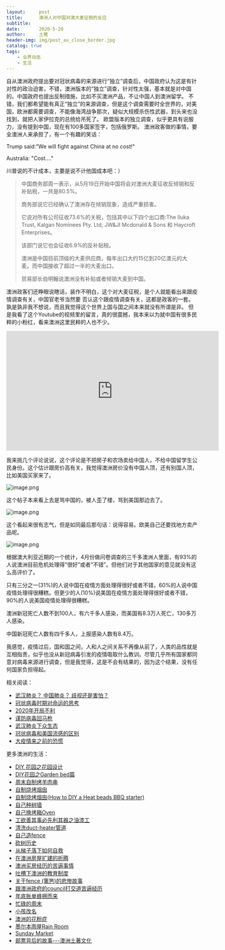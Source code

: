 ```yaml
---
layout:     post
title:      澳洲人对中国对澳大麦征税的反应
subtitle:   
date:       2020-5-20
author:     土猪
header-img: img/post_au_close_border.jpg
catalog: true
tags:
    - 业界动态
    - 生活
---
```






自从澳洲政府提出要对冠状病毒的来源进行“独立”调查后，中国政府认为这是有针对性的政治迫害，不错，澳洲版本的“独立”调查，针对性太强，基本就是对中国的。中国政府也提出反制措施，比如不买澳洲产品，不让中国人到澳洲留学。 不错，我们都希望能有真正“独立”的来源调查，但是这个调查需要时全世界的，对美国，欧洲都需要调查，不能像海湾战争那次，疑似大规模杀伤性武器，到头来也没找到，就把人家伊拉克的总统给吊死了。 欧盟版本的独立调查，似乎更具有说服力，没有提到中国，现在有100多国家签字，包括俄罗斯。 澳洲政客做的事情，要全澳洲人来承担了，有一个有趣的笑话：

Trump said:"We will fight against China at no cost!"

Australia: "Cost...."

川普说的不计成本，主要是说不计他国成本吧：）



> 中国商务部周一表示，从5月19日开始中国将会对澳洲大麦征收反倾销和反补贴税，一共是80.5%。
>
> 商务部说它已经确认了澳洲存在倾销现象，造成严重损害。
>
> 它说对所有公司征收73.6%的关税，包括其中以下四个出口商:The Iluka Trust, Kalgan Nominees Pty. Ltd, JW&JI Mcdonald & Sons 和 Haycroft Enterprises。
>
> 该部门说它也会征收6.9%的反补贴税。
>
> 澳洲是中国目前顶级的大麦供应商，每年出口大约15亿到20亿澳元的大麦。而中国接收了超过一半的大麦出口。
>
> 贸易部长伯明翰说澳洲没有补贴或者倾销大麦到中国。  



澳洲政客们还睁眼说瞎话，装作不明白，这个对大麦征税，是个人就能看出来跟疫情调查有关，中国官老爷当然要 否认这个跟疫情调查有关，这都是政客的一套。孰是孰非我不想说，而且我觉得这个世界上国与国之间本来就没有所谓是非。 但是我看了这个Youtube的视频里的留言，真的很震撼，我本来以为就中国有很多民粹的小粉红，看来澳洲这里民粹的人也不少。

<iframe width="560" height="315" src="https://www.youtube.com/embed/NyR_0GQQxag" frameborder="0" allow="accelerometer; autoplay; encrypted-media; gyroscope; picture-in-picture" allowfullscreen></iframe>



我来挑几个评论说说，这个评论是不把房子和农场卖给中国人，不给中国留学生公民身份。这个估计跟房价高有关，我觉得澳洲房价没有中国人顶，还有别国人顶，比如美国买家来了。

![image.png](https://images.hive.blog/DQmXpY6EcjuepSaYezK5cCJQXzf4tPgaxZb9q2nBhv8Mo1N/image.png)



这个帖子本来看上去是骂中国的，被人歪了楼，骂到美国那边去了。

![image.png](https://images.hive.blog/DQmQr9tyGe5LWsBgsZzi4YP8BE1VQ3WTpE6TMTgoGkgHmqi/image.png)



这个看起来很有志气，但是如同最后那句话：说得容易。欧美自己还要找地方卖产品呢。



![image.png](https://images.hive.blog/DQmSNH4KcxSDvKci9FktU49yGBvzZXZGjpGyMPQwgD2XnFQ/image.png)





根据澳大利亚近期的一个统计，4月份做问卷调查的三千多澳洲人里面，有93%的人说澳洲目前危机处理得“很好”或者“不错”。但他们对于其他国家的意见就没有这么高评价了。

只有三分之一(31%)的人说中国在疫情方面处理得很好或者不错，60%的人说中国疫情处理得很糟糕。但更少的人(10%)说美国在疫情方面处理得很好或者不错，90%的人说美国疫情处理得很糟糕。

澳洲新冠死亡人数不到100人，有六千多人感染，而美国有8.3万人死亡，130多万人感染。

中国新冠死亡人数有四千多人，上报感染人数有8.4万。  





我感觉，疫情过后，国和国之间，人和人之间关系不再像从前了，人类的品性就是互相指责，似乎也没从新冠病毒引发的疫情吸取什么教训。尽管几乎所有国家都同意对病毒来源进行调查，但是我觉得，这是不会有结果的，因为这个结果，没有任何国家负担得起。





相关阅读：

- [武汉肺炎？ 中国肺炎？ 歧视还是害怕？](http://livinginau.life/2020/02/10/%E6%AD%A6%E6%B1%89%E8%82%BA%E7%82%8E_%E4%B8%AD%E5%9B%BD%E8%82%BA%E7%82%8E_%E6%AD%A7%E8%A7%86%E8%BF%98%E6%98%AF%E5%AE%B3%E6%80%95/)
- [冠状病毒时期对命运的思考](http://livinginau.life/2020/02/19/%E5%86%A0%E7%8A%B6%E7%97%85%E6%AF%92%E6%97%B6%E6%9C%9F%E5%AF%B9%E5%91%BD%E8%BF%90%E7%9A%84%E6%80%9D%E8%80%83/)
- [2020年开局不利](http://livinginau.life/2020/02/06/2020%E5%BC%80%E5%B1%80%E4%B8%8D%E5%88%A9/)
- [谨防病毒回马枪](http://livinginau.life/2020/02/23/%E8%B0%A8%E9%98%B2%E7%97%85%E6%AF%92%E5%9B%9E%E9%A9%AC%E6%9E%AA/)
- [武汉肺炎下众生态](http://livinginau.life/2020/02/03/%E6%AD%A6%E6%B1%89%E8%82%BA%E7%82%8E%E4%B8%8B%E4%BC%97%E7%94%9F%E6%80%81/)
- [冠状病毒和美国流感的区别](http://livinginau.life/2020/02/11/%E7%BE%8E%E5%9B%BD%E6%B5%81%E6%84%9F%E5%92%8C%E5%86%A0%E7%8A%B6%E7%97%85%E6%AF%92%E5%8C%BA%E5%88%AB/)
- [大疫情来之前的恐慌](http://livinginau.life/2020/03/05/%E5%A4%A7%E7%96%AB%E6%83%85%E6%9D%A5%E4%B9%8B%E5%89%8D%E7%9A%84%E6%81%90%E6%85%8C/)



更多澳洲的生活：

- [DIY 花园之花园设计](http://livinginau.life/2020/03/30/diy-garden-design/)
- [DIY花园之Garden bed篇](http://livinginau.life/2020/04/17/diy-garden-bed/)
- [周末自制烤羊肉串](http://livinginau.life/2014/03/03/%E5%91%A8%E6%9C%AB%E8%87%AA%E5%88%B6%E7%83%A4%E7%BE%8A%E8%82%89%E4%B8%B2/)
- [自制烧烤烟囱](http://livinginau.life/2014/02/20/%E8%87%AA%E5%88%B6%E7%83%A7%E7%83%A4%E7%83%9F%E5%9B%B1/)
- [自制烧烤烟囱(How to DIY a Heat beads BBQ starter)](https://steemit.com/life/@chenlocus/how-to-diy-a-heat-beads-bbq-starter)
- [自己种树墙](http://livinginau.life/2020/03/10/%E8%87%AA%E5%B7%B1%E7%A7%8D%E6%A0%91%E5%A2%99/)
- [自己换烤箱Oven](http://livinginau.life/2020/02/12/%E8%87%AA%E5%B7%B1%E6%8D%A2oven/)
- [工欲善其事必先利其器之油漆工](http://livinginau.life/2020/04/13/%E5%B7%A5%E6%AC%B2%E5%96%84%E5%85%B6%E4%BA%8B%E5%BF%85%E5%85%88%E5%88%A9%E5%85%B6%E5%99%A8%E4%B9%8B%E6%B2%B9%E6%BC%86%E5%B7%A5/)
- [清洗duct-heater管道](http://livinginau.life/2020/04/08/%E8%87%AA%E5%B7%B1%E5%8A%A8%E6%89%8B%E6%B8%85%E6%B4%97duct-heater%E7%AE%A1%E9%81%93/)
- [自己造fence](http://livinginau.life/2020/01/06/%E7%BB%88%E4%BA%8E%E9%80%A0%E5%A5%BD%E4%BA%86fence/)
- [砍树历史](http://livinginau.life/2019/12/29/%E7%A0%8D%E6%A0%91%E5%8E%86%E5%8F%B2/)
- [从梯子落下如何自救](http://livinginau.life/2020/03/21/%E4%BB%8E%E6%A2%AF%E5%AD%90%E8%90%BD%E4%B8%8B%E5%A6%82%E4%BD%95%E8%87%AA%E6%95%91/)
- [在澳洲房屋扩建的折腾](http://livinginau.life/2019/12/19/%E5%9C%A8%E6%BE%B3%E6%B4%B2%E6%88%BF%E5%B1%8B%E6%89%A9%E5%BB%BA%E7%9A%84%E6%8A%98%E8%85%BE/)
- [澳洲买房经历的苦逼事情](http://livinginau.life/2019/12/18/%E6%BE%B3%E6%B4%B2%E4%B9%B0%E6%88%BF%E7%BB%8F%E5%8E%86%E7%9A%84%E8%8B%A6%E9%80%BC%E4%BA%8B%E6%83%85/)
- [吐槽下澳洲的教育制度](http://livinginau.life/2019/12/13/%E5%90%90%E6%A7%BD%E6%BE%B3%E6%B4%B2%E6%95%99%E8%82%B2%E5%88%B6%E5%BA%A6/)
- [关于fence (篱笆)的悲惨故事](http://livinginau.life/2019/12/01/%E5%85%B3%E4%BA%8Efence%E7%9A%84%E6%82%B2%E6%83%A8%E6%95%85%E4%BA%8B/)
- [跟澳洲政府的council打交道苦逼经历](http://livinginau.life/2019/11/29/%E8%B7%9F%E6%BE%B3%E6%B4%B2%E6%94%BF%E5%BA%9C%E7%9A%84council%E6%89%93%E4%BA%A4%E9%81%93%E8%8B%A6%E9%80%BC%E7%BB%8F%E5%8E%86/)
- [年底账单蜂拥而来](http://livinginau.life/2019/11/29/%E8%B4%A6%E5%8D%95%E8%9C%82%E6%8B%A5%E8%80%8C%E6%9D%A5/)
- [忙碌的周末](http://livinginau.life/2019/11/12/%E5%BF%99%E7%A2%8C%E7%9A%84%E5%91%A8%E6%9C%AB/)
- [小孩改名](http://livinginau.life/2019/11/10/%E5%B0%8F%E5%AD%A9%E6%94%B9%E5%90%8D/)
- [澳洲的花粉症](http://livinginau.life/2018/08/10/%E6%BE%B3%E6%B4%B2%E7%9A%84%E8%8A%B1%E7%B2%89%E7%97%87/)
- [墨尔本雨屋Rain Room](http://livinginau.life/2020/01/13/rain-room/)
- [Sunday Market](http://livinginau.life/2020/01/12/Sunday-Market/)
- [邮票背后的故事---澳洲土著文化](http://livinginau.life/2018/07/10/%E9%82%AE%E7%A5%A8%E8%83%8C%E5%90%8E%E7%9A%84%E6%95%85%E4%BA%8B/)





